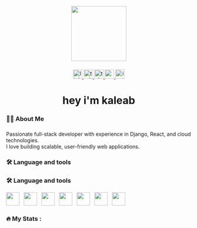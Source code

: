 <div align="center">
  <img height="150" src="https://media.giphy.com/media/M9gbBd9nbDrOTu1Mqx/giphy.gif"  />
</div>

###

<div align="center">
  <a href="linkedin.com/in/kaleab-alebachew-5a98772bb" target="_blank">
    <img src="https://img.shields.io/static/v1?message=LinkedIn&logo=linkedin&label=&color=0077B5&logoColor=white&labelColor=&style=for-the-badge" height="25" alt="linkedin logo"  />
  </a>
  <a href="https://x.com/KaleabAleb31796" target="_blank">
    <img src="https://img.shields.io/static/v1?message=Twitter&logo=twitter&label=&color=1DA1F2&logoColor=white&labelColor=&style=for-the-badge" height="25" alt="twitter logo"  />
  </a>
  <a href="https://t.me/Kaleab1199" target="_blank">
    <img src="https://img.shields.io/static/v1?message=Telegram&logo=telegram&label=&color=2CA5E0&logoColor=white&labelColor=&style=for-the-badge" height="25" alt="telegram logo"  />
  </a>
  <a href="alebachewkaleab@gmail.com" target="_blank">
    <img src="https://img.shields.io/static/v1?message=Gmail&logo=gmail&label=&color=D14836&logoColor=white&labelColor=&style=for-the-badge" height="25" alt="gmail logo"  />
  </a>
  <img src="https://img.shields.io/static/v1?message=Instagram&logo=instagram&label=&color=E4405F&logoColor=white&labelColor=&style=for-the-badge" height="25" alt="instagram logo"  />
</div>

###

<h1 align="center">hey i'm kaleab</h1>

###

<h3 align="left">👩‍💻  About Me</h3>

###

<p align="left">Passionate full-stack developer with experience in Django, React, and cloud technologies.<br>I love building scalable, user-friendly web applications.</p>

###

<h3 align="left">🛠 Language and tools</h3>

###

<h3 align="left">🛠 Language and tools</h3>

<div align="left">
  <img src="https://cdn.jsdelivr.net/gh/devicons/devicon/icons/django/django-plain.svg" height="36" style="display: inline-block; margin-right: 8px;" />
  <img src="https://cdn.jsdelivr.net/gh/devicons/devicon/icons/react/react-original.svg" height="36" style="display: inline-block; margin-right: 8px;" />
  <img src="https://cdn.jsdelivr.net/gh/devicons/devicon/icons/tailwindcss/tailwindcss-original-wordmark.svg" height="36" style="display: inline-block; margin-right: 8px;" />
  <img src="https://cdn.jsdelivr.net/gh/devicons/devicon/icons/amazonwebservices/amazonwebservices-line-wordmark.svg" height="36" style="display: inline-block; margin-right: 8px;" />
  <img src="https://cdn.jsdelivr.net/gh/devicons/devicon/icons/javascript/javascript-original.svg" height="36" style="display: inline-block; margin-right: 8px;" />
  <img src="https://cdn.jsdelivr.net/gh/devicons/devicon/icons/html5/html5-original.svg" height="36" style="display: inline-block; margin-right: 8px;" />
  <img src="https://cdn.jsdelivr.net/gh/devicons/devicon/icons/css3/css3-original.svg" height="36" style="display: inline-block; margin-right: 8px;" />
</div>


###

<h3 align="left">🔥   My Stats :</h3>

###
